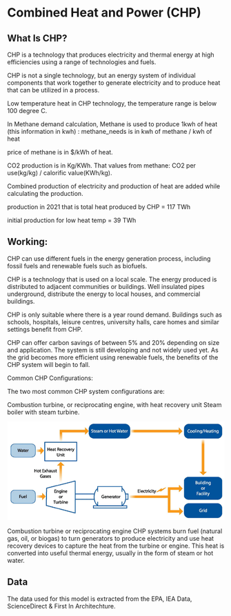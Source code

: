 # Combined Heat and Power (CHP)
## What Is CHP?
CHP is a technology that produces electricity and thermal energy at high efficiencies using a range of technologies and fuels.

CHP is not a single technology, but an energy system of individual components that work together to generate electricity and to produce heat that can be utilized in a process.

Low temperature heat in CHP technology, the temperature range is below 100 degree C.

In Methane demand calculation, Methane is used to produce 1kwh of heat (this information in kwh) : methane_needs is in
kwh of methane / kwh of heat

price of methane is in $/kWh of heat.

CO2 production is in Kg/KWh. That values from methane: CO2 per use(kg/kg) / calorific value(KWh/kg).

Combined production of electricity and production of heat are added while calculating the production.

production in 2021 that is total heat produced by CHP = 117 TWh

initial production for low heat temp = 39 TWh

## Working:
CHP can use different fuels in the energy generation process, including fossil fuels and renewable fuels such as biofuels.

CHP is a technology that is used on a local scale. The energy produced is distributed to adjacent communities or buildings. Well insulated pipes underground, distribute the energy to local houses, and commercial buildings. 

CHP is only suitable where there is a year round demand. Buildings such as schools, hospitals, leisure centres, university halls, care homes and similar settings benefit from CHP.

CHP can offer carbon savings of between 5% and 20% depending on size and application. The system is still developing and not widely used yet. As the grid becomes more efficient using renewable fuels, the benefits of the CHP system will begin to fall.

Common CHP Configurations:

The two most common CHP system configurations are:

Combustion turbine, or reciprocating engine, with heat recovery unit
Steam boiler with steam turbine.

![img.png](img.png)
 
Combustion turbine or reciprocating engine CHP systems burn fuel (natural gas, oil, or biogas) to turn generators to produce electricity and use heat recovery devices to capture the heat from the turbine or engine. This heat is converted into useful thermal energy, usually in the form of steam or hot water.

## Data

The data used for this model is extracted from the EPA, IEA Data, ScienceDirect & First In Architechture.

[^1]: [About CHP and its configurations – EPA(United States Environmental Protection Agency)](https://www.epa.gov/chp/what-chp)

[^2]: [Working of CHP - First In Architechture](https://www.firstinarchitecture.co.uk/combined-heat-and-power/#:~:text=Design%20considerations%20for%20Combined%20Heat%20and%20Power%20(CHP)&text=High%20demand%20buildings%20are%20preferable,can%20be%20situated%20below%20ground.)

[^3]: [About CHP - ScienceDirect](https://www.sciencedirect.com/topics/engineering/combined-heat-and-power-plant)

[^4]: [CHP(Data study and comparison) - IEA(International Energy Agency)](https://iea.blob.core.windows.net/assets/d459f7d5-1ba7-49d9-ad56-915fba22f267/chp_report.pdf)

[^5]: Capex, https://iea-etsap.org/E-TechDS/PDF/E04-CHP-GS-gct_ADfinal.pdf # page no-1 # average between 900$/kW to 1500$/kW  

[^6]: Efficiency, https://www.epa.gov/chp/chp-benefits#:~:text=By%20recovering%20and%20using%20heat,of%2065%20to%2080%20percent.

[^7]: Methane cal value, https://ec.europa.eu/eurostat/documents/38154/42195/Final_CHP_reporting_instructions_reference_year_2016_onwards_30052017.pdf/f114b673-aef3-499b-bf38-f58998b40fe6

[^8]: Methane demand, https://www.nfuenergy.co.uk/news/combined-heat-and-power-could-reduce-your-electricity-costs-half

[^9]: co2 captured production, https://odr.chalmers.se/server/api/core/bitstreams/65470fdd-f00a-4607-8d0f-59152df05ea8/content

[^10]: Opex percentage, https://iea-etsap.org/E-TechDS/PDF/E04-CHP-GS-gct_ADfinal.pdf # page no-1, 40$/kW for 1000$/kW capex 

[^11]: Electric demand, https://www.carboncommentary.com/blog/2007/10/01/domestic-combined-heat-and-power
      
[^12]: Initial production, https://www.statista.com/statistics/678192/chp-electricity-generation-germany/

